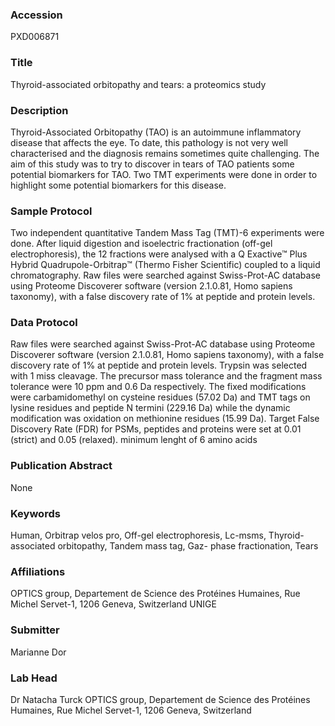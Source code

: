### Accession
PXD006871

### Title
Thyroid-associated orbitopathy and tears: a proteomics study

### Description
Thyroid-Associated Orbitopathy (TAO) is an autoimmune inflammatory disease that affects the eye. To date, this pathology is not very well characterised and the diagnosis remains sometimes quite challenging. The aim of this study was to try to discover in tears of TAO patients some potential biomarkers for TAO. Two TMT experiments were done in order to highlight some potential biomarkers for this disease.

### Sample Protocol
Two independent quantitative Tandem Mass Tag (TMT)-6 experiments were done. After liquid digestion and isoelectric fractionation (off-gel electrophoresis), the 12 fractions were analysed with a Q Exactive™ Plus Hybrid Quadrupole-Orbitrap™ (Thermo Fisher Scientific) coupled to a liquid chromatography. Raw files were searched against Swiss-Prot-AC database using Proteome Discoverer software (version 2.1.0.81, Homo sapiens taxonomy), with a false discovery rate of 1% at peptide and protein levels.

### Data Protocol
Raw files were searched against Swiss-Prot-AC database using Proteome Discoverer software (version 2.1.0.81, Homo sapiens taxonomy), with a false discovery rate of 1% at peptide and protein levels. Trypsin was selected with 1 miss cleavage. The precursor mass tolerance and the fragment mass tolerance were 10 ppm and 0.6 Da respectively. The fixed modifications were carbamidomethyl on cysteine residues (57.02 Da) and TMT tags on lysine residues and peptide N termini (229.16 Da) while the dynamic modification was oxidation on methionine residues (15.99 Da). Target False Discovery Rate (FDR) for PSMs, peptides and proteins were set at 0.01 (strict) and 0.05 (relaxed). minimum lenght of 6 amino acids

### Publication Abstract
None

### Keywords
Human, Orbitrap velos pro, Off-gel electrophoresis, Lc-msms, Thyroid-associated orbitopathy, Tandem mass tag, Gaz- phase fractionation, Tears

### Affiliations
OPTICS group, Departement de Science des Protéines Humaines, Rue Michel Servet-1, 1206 Geneva, Switzerland
UNIGE

### Submitter
Marianne Dor

### Lab Head
Dr Natacha Turck
OPTICS group, Departement de Science des Protéines Humaines, Rue Michel Servet-1, 1206 Geneva, Switzerland


